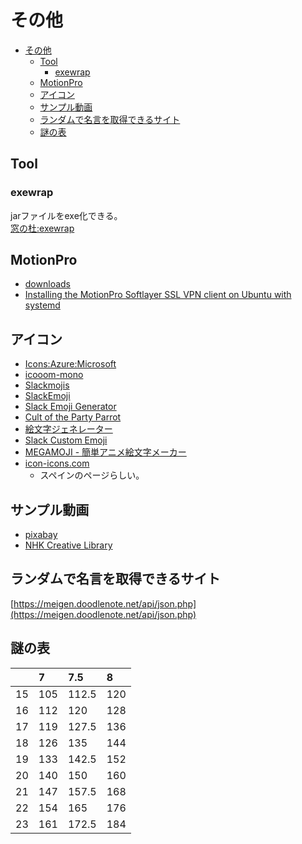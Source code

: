 # その他

- [その他](#その他)
  - [Tool](#tool)
    - [exewrap](#exewrap)
  - [MotionPro](#motionpro)
  - [アイコン](#アイコン)
  - [サンプル動画](#サンプル動画)
  - [ランダムで名言を取得できるサイト](#ランダムで名言を取得できるサイト)
  - [謎の表](#謎の表)

## Tool

### exewrap

jarファイルをexe化できる。  
[窓の杜:exewrap](https://forest.watch.impress.co.jp/library/software/exewrap/)

## MotionPro

- [downloads](https://support.arraynetworks.net/prx/001/http/supportportal.arraynetworks.net/downloads/downloads.html)
- [Installing the MotionPro Softlayer SSL VPN client on Ubuntu with systemd](https://faridrener.com/2018/04/10/Softlayer-SSL-VPN-Ubuntu.html)

## アイコン

- [Icons:Azure:Microsoft](https://azure.microsoft.com/en-us/patterns/styles/glyphs-icons/)
- [icooom-mono](https://icooon-mono.com/about-icoon-mono/)
- [Slackmojis](https://slackmojis.com/)
- [SlackEmoji](https://slackemoji.com/)
- [Slack Emoji Generator](https://slackemojigen.com/)
- [Cult of the Party Parrot](https://cultofthepartyparrot.com/)
- [絵文字ジェネレーター](https://emoji-gen.ninja/)
- [Slack Custom Emoji](https://slack-emoji.webflow.io/)
- [MEGAMOJI - 簡単アニメ絵文字メーカー](https://zk-phi.github.io/MEGAMOJI/)
- [icon-icons.com](https://icon-icons.com/ja/)
  - スペインのページらしい。

## サンプル動画

- [pixabay](https://pixabay.com/ja/videos/)
- [NHK Creative Library](http://www.nhk.or.jp/archives/creative/)

## ランダムで名言を取得できるサイト

[https://meigen.doodlenote.net/api/json.php](https://meigen.doodlenote.net/api/json.php)

## 謎の表

||7|7.5|8|
|:--|:--|:--|:--|
|15|105|112.5|120|
|16|112|120|128|
|17|119|127.5|136|
|18|126|135|144|
|19|133|142.5|152|
|20|140|150|160|
|21|147|157.5|168|
|22|154|165|176|
|23|161|172.5|184|
